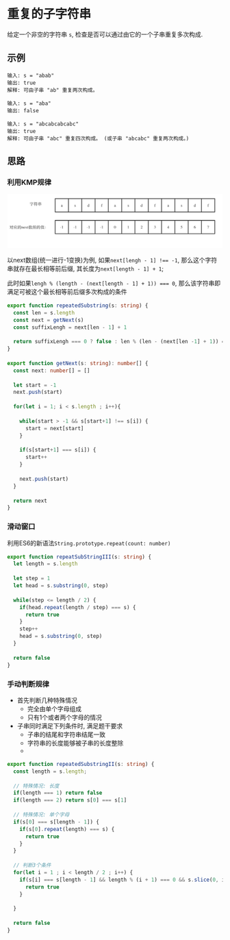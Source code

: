# 重复的子字符串


给定一个非空的字符串 `s`, 检查是否可以通过由它的一个子串重复多次构成. 

## 示例

```
输入: s = "abab"
输出: true
解释: 可由子串 "ab" 重复两次构成。
```

```
输入: s = "aba"
输出: false
```

```
输入: s = "abcabcabcabc"
输出: true
解释: 可由子串 "abc" 重复四次构成。 (或子串 "abcabc" 重复两次构成。)
```


## 思路

### 利用KMP规律
![pattern](../../static/img/string/repeated-substring.png)

以next数组(统一进行-1变换)为例, 如果`next[lengh - 1] !== -1`, 那么这个字符串就存在最长相等前后缀, 其长度为`next[length - 1] + 1`; 

此时如果`lengh % (length - (next[length - 1] + 1)) === 0`, 那么该字符串即满足可被这个最长相等前后缀多次构成的条件

```typescript 
export function repeatedSubstring(s: string) {
  const len = s.length 
  const next = getNext(s)
  const suffixLengh = next[len - 1] + 1
  
  return suffixLengh === 0 ? false : len % (len - (next[len -1] + 1)) === 0 
}

export function getNext(s: string): number[] {
  const next: number[] = []

  let start = -1 
  next.push(start)

  for(let i = 1; i < s.length ; i++){

    while(start > -1 && s[start+1] !== s[i]) {
      start = next[start]
    }

    if(s[start+1] === s[i]) {
      start++
    }

    next.push(start)
  }

  return next
}
```

### 滑动窗口

利用ES6的新语法`String.prototype.repeat(count: number)`

```typescript 
export function repeatSubStringIII(s: string) {
  let length = s.length 

  let step = 1 
  let head = s.substring(0, step)

  while(step <= length / 2) {
    if(head.repeat(length / step) === s) {
      return true
    }
    step++
    head = s.substring(0, step)
  }

  return false
}
```

### 手动判断规律

* 首先判断几种特殊情况
  * 完全由单个字母组成
  * 只有1个或者两个字母的情况
* 子串同时满足下列条件时, 满足题干要求
  * 子串的结尾和字符串结尾一致
  * 字符串的长度能够被子串的长度整除
  * 

```typescript 
export function repeatedSubstringII(s: string) {
  const length = s.length;

  // 特殊情况: 长度
  if(length === 1) return false
  if(length === 2) return s[0] === s[1]

  // 特殊情况: 单个字母
  if(s[0] === s[length - 1]) {
    if(s[0].repeat(length) === s) {
      return true
    }
  }

  // 判断3个条件
  for(let i = 1 ; i < length / 2 ; i++) {
    if(s[i] === s[length - 1] && length % (i + 1) === 0 && s.slice(0, i + 1).repeat(length/(i+1)) === s) {
      return true
    }

  }

  return false
}
```
